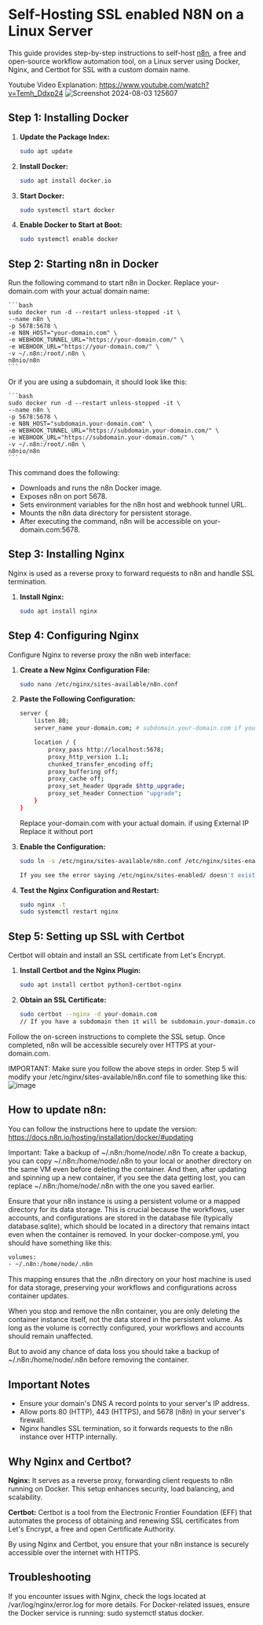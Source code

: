 # Self-Hosting SSL enabled N8N on a Linux Server

This guide provides step-by-step instructions to self-host [n8n](https://n8n.io), a free and open-source workflow automation tool, on a Linux server using Docker, Nginx, and Certbot for SSL with a custom domain name.

Youtube Video Explanation: https://www.youtube.com/watch?v=Temh_Ddxp24
![Screenshot 2024-08-03 125607](https://github.com/user-attachments/assets/908eaaf2-d66f-446e-8dd8-a3676da2bc89)


## Step 1: Installing Docker

1. **Update the Package Index:**
   ```bash
   sudo apt update

2. **Install Docker:**
    ```bash
    sudo apt install docker.io

3.  **Start Docker:**
    ```bash
    sudo systemctl start docker

4. **Enable Docker to Start at Boot:**
    ```bash
    sudo systemctl enable docker


## Step 2: Starting n8n in Docker

Run the following command to start n8n in Docker. Replace your-domain.com with your actual domain name:

    ```bash
    sudo docker run -d --restart unless-stopped -it \
    --name n8n \
    -p 5678:5678 \
    -e N8N_HOST="your-domain.com" \
    -e WEBHOOK_TUNNEL_URL="https://your-domain.com/" \
    -e WEBHOOK_URL="https://your-domain.com/" \
    -v ~/.n8n:/root/.n8n \
    n8nio/n8n
    ```

Or if you are using a subdomain, it should look like this:

    ```bash
    sudo docker run -d --restart unless-stopped -it \
    --name n8n \
    -p 5678:5678 \
    -e N8N_HOST="subdomain.your-domain.com" \
    -e WEBHOOK_TUNNEL_URL="https://subdomain.your-domain.com/" \
    -e WEBHOOK_URL="https://subdomain.your-domain.com/" \
    -v ~/.n8n:/root/.n8n \
    n8nio/n8n
    ```


This command does the following:

- Downloads and runs the n8n Docker image.
- Exposes n8n on port 5678.
- Sets environment variables for the n8n host and webhook tunnel URL.
- Mounts the n8n data directory for persistent storage.
- After executing the command, n8n will be accessible on your-domain.com:5678.

## Step 3: Installing Nginx

Nginx is used as a reverse proxy to forward requests to n8n and handle SSL termination.

1. **Install Nginx:**
    ```bash
    sudo apt install nginx

## Step 4: Configuring Nginx

Configure Nginx to reverse proxy the n8n web interface:

1. **Create a New Nginx Configuration File:**
    ```bash
    sudo nano /etc/nginx/sites-available/n8n.conf

2. **Paste the Following Configuration:**
    ```bash
    server {
        listen 80;
        server_name your-domain.com; # subdomain.your-domain.com if you have a subdomain

        location / {
            proxy_pass http://localhost:5678;
            proxy_http_version 1.1;
            chunked_transfer_encoding off;
            proxy_buffering off;
            proxy_cache off;
            proxy_set_header Upgrade $http_upgrade;
            proxy_set_header Connection "upgrade";
        }
    }
    ```
    Replace your-domain.com with your actual domain. if using External IP Replace it without port

3. **Enable the Configuration:**
    ```bash
    sudo ln -s /etc/nginx/sites-available/n8n.conf /etc/nginx/sites-enabled/

    If you see the error saying /etc/nginx/sites-enabled/ doesn't exist. Create it by running: sudo mkdir /etc/nginx/sites-enabled/

4. **Test the Nginx Configuration and Restart:**
    ```bash
    sudo nginx -t
    sudo systemctl restart nginx
    ```

## Step 5: Setting up SSL with Certbot

Certbot will obtain and install an SSL certificate from Let's Encrypt.

1. **Install Certbot and the Nginx Plugin:**
    ```bash
    sudo apt install certbot python3-certbot-nginx

2. **Obtain an SSL Certificate:**
    ```bash
    sudo certbot --nginx -d your-domain.com
    // If you have a subdomain then it will be subdomain.your-domain.com

Follow the on-screen instructions to complete the SSL setup.
Once completed, n8n will be accessible securely over HTTPS at your-domain.com.

IMPORTANT: Make sure you follow the above steps in order. Step 5 will modify your /etc/nginx/sites-available/n8n.conf file to something like this:
![image](https://github.com/user-attachments/assets/344187ec-5bcf-4d97-ad35-21b6562182e5)
 

## How to update n8n:

You can follow the instructions here to update the version: https://docs.n8n.io/hosting/installation/docker/#updating

Important: Take a backup of ~/.n8n:/home/node/.n8n
To create a backup, you can copy ~/.n8n:/home/node/.n8n to your local or another directory on the same VM even before deleting the container. And then, after updating and spinning up a new container, if you see the data getting lost, you can replace ~/.n8n:/home/node/.n8n with the one you saved earlier.

Ensure that your n8n instance is using a persistent volume or a mapped directory for its data storage. This is crucial because the workflows, user accounts, and configurations are stored in the database file (typically database.sqlite), which should be located in a directory that remains intact even when the container is removed.
In your docker-compose.yml, you should have something like this:
```bash
volumes:
- ~/.n8n:/home/node/.n8n
```

This mapping ensures that the .n8n directory on your host machine is used for data storage, preserving your workflows and configurations across container updates.

When you stop and remove the n8n container, you are only deleting the container instance itself, not the data stored in the persistent volume. As long as the volume is correctly configured, your workflows and accounts should remain unaffected.

But to avoid any chance of data loss you should take a backup of ~/.n8n:/home/node/.n8n before removing the container.

## Important Notes
- Ensure your domain's DNS A record points to your server's IP address.
- Allow ports 80 (HTTP), 443 (HTTPS), and 5678 (n8n) in your server's firewall.
- Nginx handles SSL termination, so it forwards requests to the n8n instance over HTTP internally.

## Why Nginx and Certbot?

**Nginx:** It serves as a reverse proxy, forwarding client requests to n8n running on Docker. This setup enhances security, load balancing, and scalability.

**Certbot:** Certbot is a tool from the Electronic Frontier Foundation (EFF) that automates the process of obtaining and renewing SSL certificates from Let's Encrypt, a free and open Certificate Authority.

By using Nginx and Certbot, you ensure that your n8n instance is securely accessible over the internet with HTTPS.

## Troubleshooting

If you encounter issues with Nginx, check the logs located at /var/log/nginx/error.log for more details.
For Docker-related issues, ensure the Docker service is running: sudo systemctl status docker.
